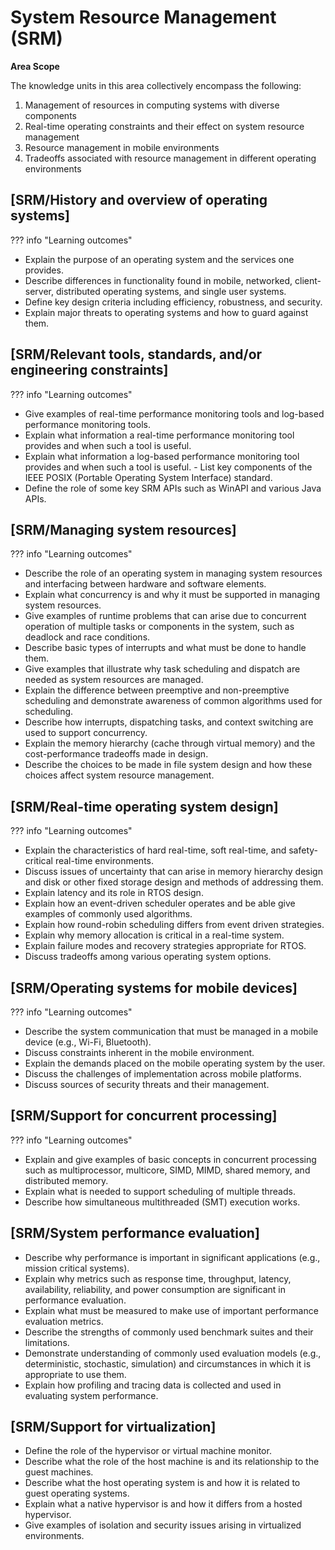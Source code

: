 # System Resource Management (SRM)

**Area Scope**

The knowledge units in this area collectively encompass the following:

1. Management of resources in computing systems with diverse components
2. Real-time operating constraints and their effect on system resource management
3. Resource management in mobile environments
4. Tradeoffs associated with resource management in different operating environments

## [SRM/History and overview of operating systems]

??? info "Learning outcomes"

- Explain the purpose of an operating system and the services one provides.
- Describe differences in functionality found in mobile, networked, client-server, distributed operating systems, and single user systems. 
- Define key design criteria including efficiency, robustness, and security.
- Explain major threats to operating systems and how to guard against them.

## [SRM/Relevant tools, standards, and/or engineering constraints]

??? info "Learning outcomes"

- Give examples of real-time performance monitoring tools and log-based performance monitoring tools.
- Explain what information a real-time performance monitoring tool provides and when such a tool is useful. 
- Explain what information a log-based performance monitoring tool provides and when such a tool is useful. - List key components of the IEEE POSIX (Portable Operating System Interface) standard.
- Define the role of some key SRM APIs such as WinAPI and various Java APIs.

## [SRM/Managing system resources]

??? info "Learning outcomes"

- Describe the role of an operating system in managing system resources and interfacing between hardware and software elements.
- Explain what concurrency is and why it must be supported in managing system resources.
- Give examples of runtime problems that can arise due to concurrent operation of multiple tasks or components in the system, such as deadlock and race conditions.
- Describe basic types of interrupts and what must be done to handle them.
- Give examples that illustrate why task scheduling and dispatch are needed as system resources are managed.
- Explain the difference between preemptive and non-preemptive scheduling and demonstrate awareness of common algorithms used for scheduling.
- Describe how interrupts, dispatching tasks, and context switching are used to support concurrency.
- Explain the memory hierarchy (cache through virtual memory) and the cost-performance tradeoffs made in design.
- Describe the choices to be made in file system design and how these choices affect system resource management.

## [SRM/Real-time operating system design]

??? info "Learning outcomes"

- Explain the characteristics of hard real-time, soft real-time, and safety-critical real-time environments.
- Discuss issues of uncertainty that can arise in memory hierarchy design and disk or other fixed storage design and methods of
addressing them.
- Explain latency and its role in RTOS design.
- Explain how an event-driven scheduler operates and be able give examples of commonly used algorithms.
- Explain how round-robin scheduling differs from event driven strategies.
- Explain why memory allocation is critical in a real-time system.
- Explain failure modes and recovery strategies appropriate for RTOS.
- Discuss tradeoffs among various operating system options.

## [SRM/Operating systems for mobile devices]

??? info "Learning outcomes"

- Describe the system communication that must be managed in a mobile device (e.g., Wi-Fi, Bluetooth). 
- Discuss constraints inherent in the mobile environment.
- Explain the demands placed on the mobile operating system by the user.
- Discuss the challenges of implementation across mobile platforms.
- Discuss sources of security threats and their management. 

## [SRM/Support for concurrent processing]

??? info "Learning outcomes"

- Explain and give examples of basic concepts in concurrent processing such as multiprocessor, multicore, SIMD, MIMD, shared memory, and distributed memory.
- Explain what is needed to support scheduling of multiple threads.
- Describe how simultaneous multithreaded (SMT) execution works.

## [SRM/System performance evaluation]

- Describe why performance is important in significant applications (e.g., mission critical systems).
- Explain why metrics such as response time, throughput, latency, availability, reliability, and power consumption are significant in performance evaluation.
- Explain what must be measured to make use of important performance evaluation metrics.
- Describe the strengths of commonly used benchmark suites and their limitations.
- Demonstrate understanding of commonly used evaluation models (e.g., deterministic, stochastic, simulation) and circumstances in
which it is appropriate to use them.
- Explain how profiling and tracing data is collected and used in evaluating system performance.

## [SRM/Support for virtualization]

- Define the role of the hypervisor or virtual machine monitor.
- Describe what the role of the host machine is and its relationship to the guest machines.
- Describe what the host operating system is and how it is related to guest operating systems. 
- Explain what a native hypervisor is and how it differs from a hosted hypervisor.
- Give examples of isolation and security issues arising in virtualized environments.